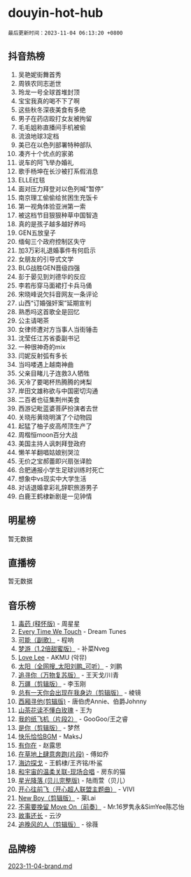 # douyin-hot-hub

`最后更新时间：2023-11-04 06:13:20 +0800`

## 抖音热榜

1. 吴艳妮街舞首秀
1. 周铁农同志逝世
1. 玲龙一号全球首堆封顶
1. 宝宝我真的喝不下了啊
1. 这些秋冬深夜美食有多绝
1. 男子在药店殴打女友被拘留
1. 毛毛姐称直播间手机被偷
1. 流浪地球3定档
1. 美已在以色列部署特种部队
1. 凑齐十个优点的家弟
1. 说车的阿飞举办婚礼
1. 歌手杨坤在长沙被打系假消息
1. ELLE红毯
1. 面对压力拜登对以色列喊“暂停”
1. 南京理工偷偷给贫困生充饭卡
1. 第一视角体验亚洲第一索
1. 被这档节目狠狠种草中国智造
1. 真的是孩子越多越好养吗
1. GEN五放皇子
1. 缅甸三个政府控制区失守
1. 加3万彩礼退婚事件有何启示
1. 女朋友的引导式文学
1. BLG战胜GEN晋级四强
1. 彭于晏见到刘德华的反应
1. 李若彤穿马面裙打卡兵马俑
1. 宋晓峰说欠抖音网友一条评论
1. 山西“订婚强奸案”延期宣判
1. 熟悉吗这首歌全是回忆
1. 公主请喝茶
1. 女律师遭对方当事人当街锤击
1. 沈莹任江苏省委副书记
1. 一种很神奇的mix
1. 闫妮反射弧有多长
1. 当吗喽遇上越南神曲
1. 父亲目睹儿子连救3人牺牲
1. 天冷了要喝杯热腾腾的烤梨
1. 岸田文雄称欲与中国密切沟通
1. 二百者也征集荆州美食
1. 西游记毗蓝婆菩萨扮演者去世
1. 关晓彤黄晓明演了个动物园
1. 起猛了柚子皮高颅顶生产了
1. 周楷恒moon百分大战
1. 美国主持人讽刺拜登政府
1. 懒羊羊翻唱姑娘别哭泣
1. 无价之宝郝蕾即兴扇张译脸
1. 合肥通报小学生足球训练时死亡
1. 想象中vs现实中大学生活
1. 对话退婚拿彩礼辞职旅游男子
1. 白鹿王鹤棣新剧是一见钟情

## 明星榜

暂无数据

## 直播榜

暂无数据

## 音乐榜

1. [毒药 (释怀版)](https://sf3-cdn-tos.douyinstatic.com/obj/tos-cn-ve-2774/oYILMEAzspdZBIzy4frJNB8ZHPHWAhiwowd4Ad) - 周星星
1. [Every Time We Touch](https://sf3-cdn-tos.douyinstatic.com/obj/tos-cn-ve-2774/ogN6lUKQeBBfEVhIOMikG1CcJjugxk1tztZyhP) - Dream Tunes
1. [可能（副歌）](https://sf6-cdn-tos.douyinstatic.com/obj/tos-cn-ve-2774/cde1731888894259b333569393c2fb51) - 程响
1. [梦游（1.2倍甜蜜版）](https://sf3-cdn-tos.douyinstatic.com/obj/tos-cn-ve-2774/o4gyAUm8hwufoEABmwVIiQtHsFuGzAEEWtNMzo) - 补菜Nveg
1. [Love Lee](https://sf6-cdn-tos.douyinstatic.com/obj/tos-cn-ve-2774/o05GbkJGbCBTdDnMtB0fwOYgkeZp23vrWQDQBS) - AKMU (악뮤)
1. [太阳（全网搜_太阳刘鹏_可听）](https://sf6-cdn-tos.douyinstatic.com/obj/tos-cn-ve-2774/ogWbyIQnlBFImVbeDocRdCIYtBHlbJXgfZMvgz) - 刘鹏
1. [追寻你（万物复苏版）](https://sf3-cdn-tos.douyinstatic.com/obj/tos-cn-ve-2774/oYeAZJsbjIDit9APmBg8u6uDUQnHmoCf3gbo74) - 王天戈/川青
1. [万疆（剪辑版）](https://sf6-cdn-tos.douyinstatic.com/obj/tos-cn-ve-2774/ooG7oVgFlDTelKCjCsTTobQvbdtj1BBQXnfZd8) - 李玉刚
1. [总有一天你会出现在我身边（剪辑版）](https://sf3-cdn-tos.douyinstatic.com/obj/tos-cn-ve-2774/oMLsHwhWW7CYoAhoWB9EXUQIzNBsfAJxpAoxCU) - 棱镜
1. [西厢寻他(剪辑版)](https://sf6-cdn-tos.douyinstatic.com/obj/tos-cn-ve-2774/oUsAVfAQKlRNxEv5qxvIB8o5qmIWUcXbzJKJhw) - 唐伯虎Annie、伯爵Johnny
1. [山茶花读不懂白玫瑰](https://sf3-cdn-tos.douyinstatic.com/obj/tos-cn-ve-2774/osfn8B7DktrRHEPJgPCfDbw7QDQEkwC16BxZg9) - 王为
1. [我的纸飞机（片段2）](https://sf3-cdn-tos.douyinstatic.com/obj/tos-cn-ve-2774/oM2ZrKcg2CD5AeRB2gkeXOFB1IxAGJdZPazYHf) - GooGoo/王之睿
1. [是你（剪辑版）](https://sf3-cdn-tos.douyinstatic.com/obj/tos-cn-ve-2774/46019dae783c4c969944217fe1cfafc4) - 梦然
1. [快乐恰恰BGM](https://sf6-cdn-tos.douyinstatic.com/obj/tos-cn-ve-2774/07b173ca7d2f40f3ba0b97ac7fa3a44a) - MaksJ
1. [有你在](https://sf6-cdn-tos.douyinstatic.com/obj/tos-cn-ve-2774/o8zImmNsI8B0yfAW5FKAB1oBhkMAlIrwsZEi1V) - 赵露思
1. [在草地上肆意奔跑(片段)](https://sf3-cdn-tos.douyinstatic.com/obj/tos-cn-ve-2774/8831d494742f45dabdfa8adb8b817259) - 傅如乔
1. [海边探戈](https://sf3-cdn-tos.douyinstatic.com/obj/tos-cn-ve-2774/os9gE0VQCGqt6VQkZDyBBYvfSDY0QFe3vVmubn) - 王鹤棣/王齐铭/朴鲨
1. [和宇宙的温柔关联-现场合唱](https://sf6-cdn-tos.douyinstatic.com/obj/tos-cn-ve-2774/o0hONGDYQBgk0e5bqDeQOonVmncA6tC2nBwZLT) - 房东的猫
1. [星光降落 (贝儿完整版)](https://sf6-cdn-tos.douyinstatic.com/obj/tos-cn-ve-2774/okwB9hAwyAtsFFkFBzAX1hOOfQuIoMNs0W2Mwr) - 陆雨萱（贝儿）
1. [开心往前飞（开心超人联盟主题曲）](https://sf3-cdn-tos.douyinstatic.com/obj/tos-cn-ve-2774/9d8fb7c82cf1421fb93a9fe925275e0a) - VIVI
1. [New Boy（剪辑版）](https://sf6-cdn-tos.douyinstatic.com/obj/tos-cn-ve-2774/oAozkaGFcPxBerw7nBQfYf8z6CgCZAblDka2cl) - 莱Lai
1. [不需要挽留 Move On（前奏）](https://sf3-cdn-tos.douyinstatic.com/obj/tos-cn-ve-2774/ooCBhgCCkF4nExzQL9WZSUbitfA8IsDkgQIYhe) - Mr.16罗隽永&SimYee陈芯怡
1. [故事还长](https://sf3-cdn-tos.douyinstatic.com/obj/tos-cn-ve-2774/30a26758c8594f0ab81ac675c33ee2c5) - 云汐
1. [追晚风的人（剪辑版）](https://sf3-cdn-tos.douyinstatic.com/obj/tos-cn-ve-2774/560835060af84ac29cd5c12e2a98f7eb) - 徐薇

## 品牌榜

[2023-11-04-brand.md](2023-11-04-brand.md)
